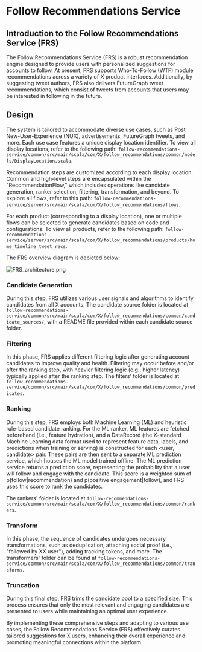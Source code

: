 # Follow Recommendations Service

## Introduction to the Follow Recommendations Service (FRS)
The Follow Recommendations Service (FRS) is a robust recommendation engine designed to provide users with personalized suggestions for accounts to follow. At present, FRS supports Who-To-Follow (WTF) module recommendations across a variety of X product interfaces. Additionally, by suggesting tweet authors, FRS also delivers FutureGraph tweet recommendations, which consist of tweets from accounts that users may be interested in following in the future.

## Design
The system is tailored to accommodate diverse use cases, such as Post New-User-Experience (NUX), advertisements, FutureGraph tweets, and more. Each use case features a unique display location identifier. To view all display locations, refer to the following path: `follow-recommendations-service/common/src/main/scala/com/X/follow_recommendations/common/models/DisplayLocation.scala`.

Recommendation steps are customized according to each display location. Common and high-level steps are encapsulated within the "RecommendationFlow," which includes operations like candidate generation, ranker selection, filtering, transformation, and beyond. To explore all flows, refer to this path: `follow-recommendations-service/server/src/main/scala/com/X/follow_recommendations/flows`.

For each product (corresponding to a display location), one or multiple flows can be selected to generate candidates based on code and configurations. To view all products, refer to the following path: `follow-recommendations-service/server/src/main/scala/com/X/follow_recommendations/products/home_timeline_tweet_recs`.

The FRS overview diagram is depicted below:

![FRS_architecture.png](FRS_architecture.png)


### Candidate Generation
During this step, FRS utilizes various user signals and algorithms to identify candidates from all X accounts. The candidate source folder is located at `follow-recommendations-service/common/src/main/scala/com/X/follow_recommendations/common/candidate_sources/`, with a README file provided within each candidate source folder.

### Filtering
In this phase, FRS applies different filtering logic after generating account candidates to improve quality and health. Filtering may occur before and/or after the ranking step, with heavier filtering logic (e.g., higher latency) typically applied after the ranking step. The filters' folder is located at `follow-recommendations-service/common/src/main/scala/com/X/follow_recommendations/common/predicates`.

### Ranking
During this step, FRS employs both Machine Learning (ML) and heuristic rule-based candidate ranking. For the ML ranker, ML features are fetched beforehand (i.e., feature hydration),
and a DataRecord (the X-standard Machine Learning data format used to represent feature data, labels, and predictions when training or serving) is constructed for each <user, candidate> pair. 
These pairs are then sent to a separate ML prediction service, which houses the ML model trained offline.
The ML prediction service returns a prediction score, representing the probability that a user will follow and engage with the candidate.
This score is a weighted sum of p(follow|recommendation) and p(positive engagement|follow), and FRS uses this score to rank the candidates.

The rankers' folder is located at `follow-recommendations-service/common/src/main/scala/com/X/follow_recommendations/common/rankers`.

### Transform
In this phase, the sequence of candidates undergoes necessary transformations, such as deduplication, attaching social proof (i.e., "followed by XX user"), adding tracking tokens, and more.
The transformers' folder can be found at `follow-recommendations-service/common/src/main/scala/com/X/follow_recommendations/common/transforms`.

### Truncation
During this final step, FRS trims the candidate pool to a specified size. This process ensures that only the most relevant and engaging candidates are presented to users while maintaining an optimal user experience.

By implementing these comprehensive steps and adapting to various use cases, the Follow Recommendations Service (FRS) effectively curates tailored suggestions for X users, enhancing their overall experience and promoting meaningful connections within the platform.
